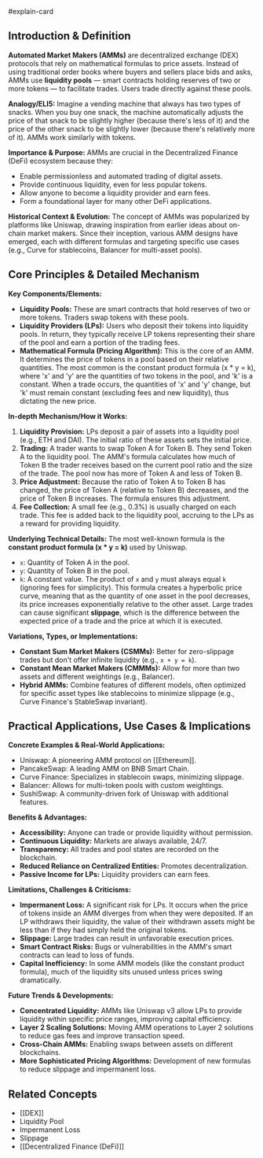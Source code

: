 #explain-card

## Introduction & Definition

**Automated Market Makers (AMMs)** are decentralized exchange (DEX) protocols that rely on mathematical formulas to price assets. Instead of using traditional order books where buyers and sellers place bids and asks, AMMs use **liquidity pools** — smart contracts holding reserves of two or more tokens — to facilitate trades. Users trade directly against these pools.

**Analogy/ELI5:** Imagine a vending machine that always has two types of snacks. When you buy one snack, the machine automatically adjusts the price of that snack to be slightly higher (because there's less of it) and the price of the other snack to be slightly lower (because there's relatively more of it). AMMs work similarly with tokens.

**Importance & Purpose:** AMMs are crucial in the Decentralized Finance (DeFi) ecosystem because they:

- Enable permissionless and automated trading of digital assets.
- Provide continuous liquidity, even for less popular tokens.
- Allow anyone to become a liquidity provider and earn fees.
- Form a foundational layer for many other DeFi applications.

**Historical Context & Evolution:** The concept of AMMs was popularized by platforms like Uniswap, drawing inspiration from earlier ideas about on-chain market makers. Since their inception, various AMM designs have emerged, each with different formulas and targeting specific use cases (e.g., Curve for stablecoins, Balancer for multi-asset pools).

## Core Principles & Detailed Mechanism

**Key Components/Elements:**

- **Liquidity Pools:** These are smart contracts that hold reserves of two or more tokens. Traders swap tokens with these pools.
- **Liquidity Providers (LPs):** Users who deposit their tokens into liquidity pools. In return, they typically receive LP tokens representing their share of the pool and earn a portion of the trading fees.
- **Mathematical Formula (Pricing Algorithm):** This is the core of an AMM. It determines the price of tokens in a pool based on their relative quantities. The most common is the constant product formula (x \* y = k), where 'x' and 'y' are the quantities of two tokens in the pool, and 'k' is a constant. When a trade occurs, the quantities of 'x' and 'y' change, but 'k' must remain constant (excluding fees and new liquidity), thus dictating the new price.

**In-depth Mechanism/How it Works:**

1.  **Liquidity Provision:** LPs deposit a pair of assets into a liquidity pool (e.g., ETH and DAI). The initial ratio of these assets sets the initial price.
2.  **Trading:** A trader wants to swap Token A for Token B. They send Token A to the liquidity pool. The AMM's formula calculates how much of Token B the trader receives based on the current pool ratio and the size of the trade. The pool now has more of Token A and less of Token B.
3.  **Price Adjustment:** Because the ratio of Token A to Token B has changed, the price of Token A (relative to Token B) decreases, and the price of Token B increases. The formula ensures this adjustment.
4.  **Fee Collection:** A small fee (e.g., 0.3%) is usually charged on each trade. This fee is added back to the liquidity pool, accruing to the LPs as a reward for providing liquidity.

**Underlying Technical Details:** The most well-known formula is the **constant product formula (x \* y = k)** used by Uniswap.

- `x`: Quantity of Token A in the pool.
- `y`: Quantity of Token B in the pool.
- `k`: A constant value. The product of `x` and `y` must always equal `k` (ignoring fees for simplicity).
  This formula creates a hyperbolic price curve, meaning that as the quantity of one asset in the pool decreases, its price increases exponentially relative to the other asset. Large trades can cause significant **slippage**, which is the difference between the expected price of a trade and the price at which it is executed.

**Variations, Types, or Implementations:**

- **Constant Sum Market Makers (CSMMs):** Better for zero-slippage trades but don't offer infinite liquidity (e.g., `x + y = k`).
- **Constant Mean Market Makers (CMMMs):** Allow for more than two assets and different weightings (e.g., Balancer).
- **Hybrid AMMs:** Combine features of different models, often optimized for specific asset types like stablecoins to minimize slippage (e.g., Curve Finance's StableSwap invariant).

## Practical Applications, Use Cases & Implications

**Concrete Examples & Real-World Applications:**

- Uniswap: A pioneering AMM protocol on [[Ethereum]].
- PancakeSwap: A leading AMM on BNB Smart Chain.
- Curve Finance: Specializes in stablecoin swaps, minimizing slippage.
- Balancer: Allows for multi-token pools with custom weightings.
- SushiSwap: A community-driven fork of Uniswap with additional features.

**Benefits & Advantages:**

- **Accessibility:** Anyone can trade or provide liquidity without permission.
- **Continuous Liquidity:** Markets are always available, 24/7.
- **Transparency:** All trades and pool states are recorded on the blockchain.
- **Reduced Reliance on Centralized Entities:** Promotes decentralization.
- **Passive Income for LPs:** Liquidity providers can earn fees.

**Limitations, Challenges & Criticisms:**

- **Impermanent Loss:** A significant risk for LPs. It occurs when the price of tokens inside an AMM diverges from when they were deposited. If an LP withdraws their liquidity, the value of their withdrawn assets might be less than if they had simply held the original tokens.
- **Slippage:** Large trades can result in unfavorable execution prices.
- **Smart Contract Risks:** Bugs or vulnerabilities in the AMM's smart contracts can lead to loss of funds.
- **Capital Inefficiency:** In some AMM models (like the constant product formula), much of the liquidity sits unused unless prices swing dramatically.

**Future Trends & Developments:**

- **Concentrated Liquidity:** AMMs like Uniswap v3 allow LPs to provide liquidity within specific price ranges, improving capital efficiency.
- **Layer 2 Scaling Solutions:** Moving AMM operations to Layer 2 solutions to reduce gas fees and improve transaction speed.
- **Cross-Chain AMMs:** Enabling swaps between assets on different blockchains.
- **More Sophisticated Pricing Algorithms:** Development of new formulas to reduce slippage and impermanent loss.

## Related Concepts

- [[DEX]]
- Liquidity Pool
- Impermanent Loss
- Slippage
- [[Decentralized Finance (DeFi)]]
